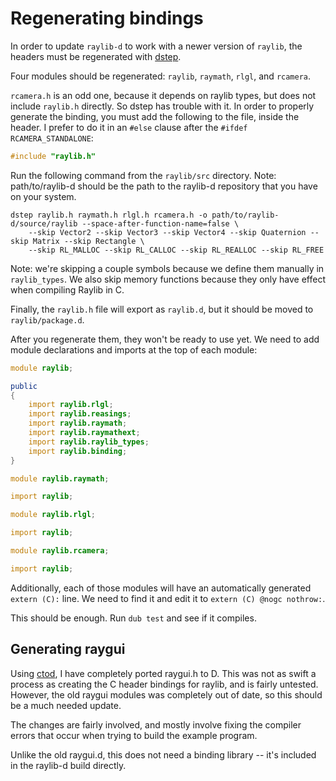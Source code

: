 # Regenerating bindings

In order to update `raylib-d` to work with a newer version of `raylib`, the headers must be regenerated with [dstep].

Four modules should be regenerated: `raylib`, `raymath`, `rlgl`, and `rcamera`.

`rcamera.h` is an odd one, because it depends on raylib types, but does not include `raylib.h` directly. So dstep has trouble with it. In order to properly generate the binding, you must add the following to the file, inside the header. I prefer to do it in an `#else` clause after the `#ifdef RCAMERA_STANDALONE`:

```c
#include "raylib.h"
```

Run the following command from the `raylib/src` directory. Note: path/to/raylib-d should be the path to the raylib-d repository that you have on your system.

```
dstep raylib.h raymath.h rlgl.h rcamera.h -o path/to/raylib-d/source/raylib --space-after-function-name=false \
    --skip Vector2 --skip Vector3 --skip Vector4 --skip Quaternion --skip Matrix --skip Rectangle \
    --skip RL_MALLOC --skip RL_CALLOC --skip RL_REALLOC --skip RL_FREE
```

Note: we're skipping a couple symbols because we define them manually in `raylib_types`. We also skip memory functions
because they only have effect when compiling Raylib in C.

Finally, the `raylib.h` file will export as `raylib.d`, but it should be moved to `raylib/package.d`.

After you regenerate them, they won't be ready to use yet. We need to add module declarations and imports at the top
of each module:

```d
module raylib;

public
{
    import raylib.rlgl;
    import raylib.reasings;
    import raylib.raymath;
    import raylib.raymathext;
    import raylib.raylib_types;
    import raylib.binding;
}
```

```d
module raylib.raymath;

import raylib;
```

```d
module raylib.rlgl;

import raylib;
```

```d
module raylib.rcamera;

import raylib;
```

Additionally, each of those modules will have an automatically generated `extern (C):` line. We need to find it and
edit it to `extern (C) @nogc nothrow:`.

This should be enough. Run `dub test` and see if it compiles.

## Generating raygui

Using [ctod], I have completely ported raygui.h to D. This was not as swift a process as creating the C header bindings for raylib, and is fairly untested. However, the old raygui modules was completely out of date, so this should be a much needed update.

The changes are fairly involved, and mostly involve fixing the compiler errors that occur when trying to build the example program.

Unlike the old raygui.d, this does not need a binding library -- it's included in the raylib-d build directly.

[dstep]: https://github.com/jacob-carlborg/dstep
[ctod]: https://github.com/dkorpel/ctod
